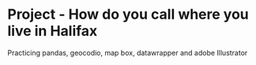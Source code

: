 # Project - How do you call where you live in Halifax
Practicing pandas, geocodio, map box, datawrapper and adobe Illustrator
